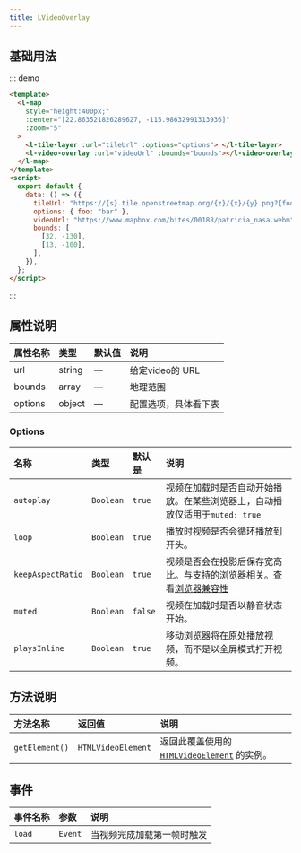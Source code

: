 ```yaml
---
title: LVideoOverlay
---
```


## 基础用法

::: demo

```html
<template>
  <l-map
    style="height:400px;"
    :center="[22.863521826289627, -115.98632991313936]"
    :zoom="5"
  >
    <l-tile-layer :url="tileUrl" :options="options"> </l-tile-layer>
    <l-video-overlay :url="videoUrl" :bounds="bounds"></l-video-overlay>
  </l-map>
</template>
<script>
  export default {
    data: () => ({
      tileUrl: "https://{s}.tile.openstreetmap.org/{z}/{x}/{y}.png?{foo}",
      options: { foo: "bar" },
      videoUrl: "https://www.mapbox.com/bites/00188/patricia_nasa.webm",
      bounds: [
        [32, -130],
        [13, -100],
      ],
    }),
  };
</script>
```

:::



## 属性说明

| 属性名称 | 类型   | 默认值 | 说明                 |
| :------- | :----- | :----- | :------------------- |
| url      | string | —      | 给定video的 URL      |
| bounds   | array  | —      | 地理范围             |
| options  | object | —      | 配置选项，具体看下表 |

### Options

| 名称              | 类型      | 默认是  | 说明                                                         |
| :---------------- | :-------- | :------ | :----------------------------------------------------------- |
| `autoplay`        | `Boolean` | `true`  | 视频在加载时是否自动开始播放。在某些浏览器上，自动播放仅适用于`muted: true` |
| `loop`            | `Boolean` | `true`  | 播放时视频是否会循环播放到开头。                             |
| `keepAspectRatio` | `Boolean` | `true`  | 视频是否会在投影后保存宽高比。与支持的浏览器相关。查看[浏览器兼容性](https://developer.mozilla.org/en-US/docs/Web/CSS/object-fit) |
| `muted`           | `Boolean` | `false` | 视频在加载时是否以静音状态开始。                             |
| `playsInline`     | `Boolean` | `true`  | 移动浏览器将在原处播放视频，而不是以全屏模式打开视频。       |



## 方法说明

| 方法名称       | 返回值             | 说明                                                         |
| :------------- | :----------------- | :----------------------------------------------------------- |
| `getElement()` | `HTMLVideoElement` | 返回此覆盖使用的 [`HTMLVideoElement`](https://developer.mozilla.org/docs/Web/API/HTMLVideoElement) 的实例。 |

## 事件

| 事件名称 | 参数    | 说明                       |
| :------- | :------ | :------------------------- |
| `load`   | `Event` | 当视频完成加载第一帧时触发 |